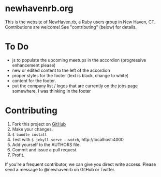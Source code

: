 # newhavenrb.org

This is the [website of NewHaven.rb](http://newhavenrb.org/), a Ruby users group in New Haven, CT.  Contributions are welcome!  See "contributing" (below) for details.

# To Do

  * js to populate the upcoming meetups in the accordion (progressive enhancement please) 
  * new or edited content to the left of the accordion 
  * proper styles for the footer (text is black, change to white) 
  * content for the footer. 
  * put the company list / logos that are currently on the jobs page somewhere, I was thinking in the footer

# Contributing

  1. Fork this project on [GitHub](http://github.com/newhavenrb/newhavenrb.github.com)
  1. Make your changes.
  1. `$ bundle install`
  1. Test with `$ jekyll serve --watch`, http://localhost:4000
  1. Add yourself to the AUTHORS file.
  1. Commit and issue a pull request
  1. Profit.

If you're a frequent contributor, we can give you direct write access.  Please send a message to @newhavenrb on GitHub or Twitter.
